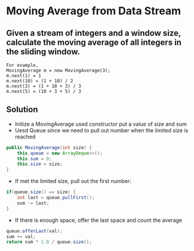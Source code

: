 # Moving Average from Data Stream

## Given a stream of integers and a window size, calculate the moving average of all integers in the sliding window.

```
For example,
MovingAverage m = new MovingAverage(3);
m.next(1) = 1
m.next(10) = (1 + 10) / 2
m.next(3) = (1 + 10 + 3) / 3
m.next(5) = (10 + 3 + 5) / 3

```

## Solution

- Initize a MovingAverage used constructor put a value of size and sum
- Uesd Queue since we need to pull out number when the limited size is reached
```java
public MovingAverage(int size) {
    this.queue = new ArrayDeque<>();
    this.sum = 0;
    this.size = size;
}
```


- If met the limited size, pull out the first number:
```java
if(queue.size() == size) {
    int last = queue.pullFirst();
    sum -= last;
}
```


- If there is enough space, offer the last space and count the average
```java
queue.offerLast(val);
sum += val;
return sum * 1.0 / queue.size();
```